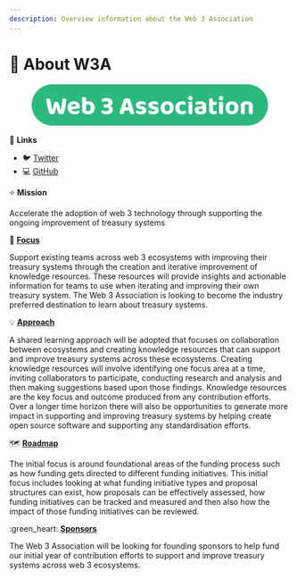 ```yaml
---
description: Overview information about the Web 3 Association
---
```


# 👋 About W3A

<figure><img src=".gitbook/assets/w3association-title.png" alt=""><figcaption></figcaption></figure>



:link: **Links**

* :bird: [Twitter](https://twitter.com/W3Association)
* :computer: [GitHub](https://github.com/web3association)



⭐ **Mission**

Accelerate the adoption of web 3 technology through supporting the ongoing improvement of treasury systems



🎯 [**Focus**](focus.md)

Support existing teams across web 3 ecosystems with improving their treasury systems through the creation and iterative improvement of knowledge resources. These resources will provide insights and actionable information for teams to use when iterating and improving their own treasury system. The Web 3 Association is looking to become the industry preferred destination to learn about treasury systems.



💡 [**Approach**](approach/)

A shared learning approach will be adopted that focuses on collaboration between ecosystems and creating knowledge resources that can support and improve treasury systems across these ecosystems. Creating knowledge resources will involve identifying one focus area at a time, inviting collaborators to participate, conducting research and analysis and then making suggestions based upon those findings. Knowledge resources are the key focus and outcome produced from any contribution efforts. Over a longer time horizon there will also be opportunities to generate more impact in supporting and improving treasury systems by helping create open source software and supporting any standardisation efforts.



🗺️ [**Roadmap**](roadmap.md)

The initial focus is around foundational areas of the funding process such as how funding gets directed to different funding initiatives. This initial focus includes looking at what funding initiative types and proposal structures can exist, how proposals can be effectively assessed, how funding initiatives can be tracked and measured and then also how the impact of those funding initiatives can be reviewed.



:green\_heart: [**Sponsors**](sponsors/)

The Web 3 Association will be looking for founding sponsors to help fund our initial year of contribution efforts to support and improve treasury systems across web 3 ecosystems.
